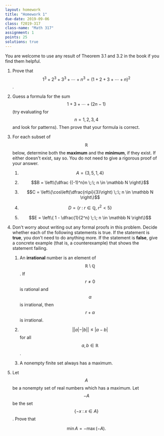 ```yaml
---
layout: homework
title: "Homework 1"
due-date: 2019-09-06
class: f2019-317
class-name: "Math 317"
assignment: 1
points: 25
solutions: true
---
```


You are welcome to use any result of Theorem 3.1 and 3.2 in the book if you find
them helpful.

1.  Prove that $$1^3 + 2^3 + 3^3 + \cdots + n^3 = (1 + 2 + 3 + \cdots + n)^2$$.
    
2.  Guess a formula for the sum $$1 + 3 + \cdots + (2n - 1)$$ (try evaluating
    for $$n = 1,2,3,4$$ and look for patterns). Then prove that your formula is
    correct.

3.  For each subset of $$\mathbb R$$ below, determine both the
    **maximum** and the **minimum**, if they exist. If either doesn't exist,
    say so. You do not need to give a rigorous proof of your answer.
    
    1.  $$A = \{ 3, 5, 1, 4 \}$$
    
    2.  $$B = \left\{\dfrac {(-1)^n}n \;:\; n \in \mathbb N \right\}$$
    
    3.  $$C = \left\{\cos\left(\dfrac{n\pi}{3}\right) \;:\; n \in \mathbb N \right\}$$
    
    4.  $$D = \{ r \;:\; r \in \mathbb Q,\; r^2 < 5 \}$$
    
    5.  $$E = \left\{ 1 - \dfrac{1}{2^n} \;:\; n \in \mathbb N \right\}$$
    
4.  Don't worry about writing out any formal proofs in this problem. Decide
    whether each of the following statements is true. If the statement is **true**,
    you don't need to do anything more. If the statement is **false**, give a
    concrete example (that is, a counterexample) that shows the statement
    failing.
    
    1.  An **irrational** number is an element of $$\mathbb R \setminus \mathbb Q$$. If $$r \ne 0$$ is rational and $$\alpha$$ is irrational, then
        $$r + \alpha$$ is irrational.
        
    2.  $$\vert \vert a \vert - \vert b \vert \vert \le \vert a - b \vert$$ for all $$a, b \in \mathbb R$$.
        
    3.  A nonempty finite set always has a maximum.
    
    
5.  Let $$A$$ be a nonempty set of real numbers which has a maximum. Let
    $$-A$$ be the set $$\{ -x \;:\; x \in A \}$$. Prove that
    
    $$
    \min A = -\max(-A).
    $$
